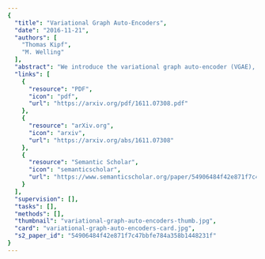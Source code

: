 ```yaml
---
{
  "title": "Variational Graph Auto-Encoders",
  "date": "2016-11-21",
  "authors": [
    "Thomas Kipf",
    "M. Welling"
  ],
  "abstract": "We introduce the variational graph auto-encoder (VGAE), a framework for unsupervised learning on graph-structured data based on the variational auto-encoder (VAE). This model makes use of latent variables and is capable of learning interpretable latent representations for undirected graphs. We demonstrate this model using a graph convolutional network (GCN) encoder and a simple inner product decoder. Our model achieves competitive results on a link prediction task in citation networks. In contrast to most existing models for unsupervised learning on graph-structured data and link prediction, our model can naturally incorporate node features, which significantly improves predictive performance on a number of benchmark datasets.",
  "links": [
    {
      "resource": "PDF",
      "icon": "pdf",
      "url": "https://arxiv.org/pdf/1611.07308.pdf"
    },
    {
      "resource": "arXiv.org",
      "icon": "arxiv",
      "url": "https://arxiv.org/abs/1611.07308"
    },
    {
      "resource": "Semantic Scholar",
      "icon": "semanticscholar",
      "url": "https://www.semanticscholar.org/paper/54906484f42e871f7c47bbfe784a358b1448231f"
    }
  ],
  "supervision": [],
  "tasks": [],
  "methods": [],
  "thumbnail": "variational-graph-auto-encoders-thumb.jpg",
  "card": "variational-graph-auto-encoders-card.jpg",
  "s2_paper_id": "54906484f42e871f7c47bbfe784a358b1448231f"
}
---
```


